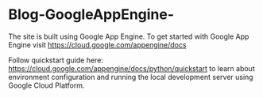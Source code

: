 # Blog-GoogleAppEngine-

The site is built using Google App Engine. To get started with Google App Engine visit https://cloud.google.com/appengine/docs

Follow quickstart guide here: https://cloud.google.com/appengine/docs/python/quickstart to learn about environment configuration and running the local development server using Google Cloud Platform.
